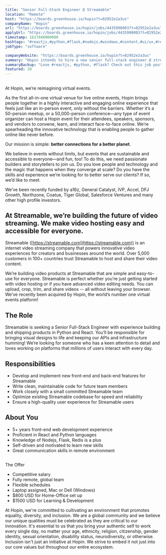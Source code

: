 ```yaml
---
title: "Senior Full-Stack Engineer @ Streamable"
location: "Remote"
host: "https://boards.greenhouse.io/hopin?t=02952e2a3us"
companyName: "Hopin"
url: "https://boards.greenhouse.io/hopin/jobs/4435998003?t=02952e2a3us"
applyUrl: "https://boards.greenhouse.io/hopin/jobs/4435998003?t=02952e2a3us#app"
timestamp: 1617840000000
hashtags: "#reactjs,#python,#flask,#nodejs,#windows,#content,#ui/ux,#redis,#optimization"
jobType: "software"

companyWebsite: "https://boards.greenhouse.io/hopin?t=02952e2a3us"
summary: "Hopin intends to hire a new senior full-stack engineer @ streamable. If you have stack Engineer with experience building and shipping products in Python and React, consider applying."
summaryBackup: "Love #reactjs, #python, #flask? Check out this job post!"
featured: 20
---
```


## 

At Hopin, we’re reimagining virtual events.

As the first all-in-one virtual venue for live online events, Hopin brings people together in a highly interactive and engaging online experience that feels just like an in-person event, only without the barriers. Whether it’s a 50-person meetup, or a 50,000-person conference—any type of event organizer can host a Hopin event for their attendees, speakers, sponsors, and vendors to convene, learn, and interact face-to-face online. We’re spearheading the innovative technology that is enabling people to gather online like never before.

Our mission is simple: **better connections for a better planet**. 

We believe in events without limits, but events that are sustainable and accessible to everyone—and fun, too! To do this, we need passionate builders and storytellers to join us. Do you love people and technology and the magic that happens when they converge at scale? Do you have the skills and experience we’re looking for to better serve our clients? If so, we’d like to meet.

We’ve been recently funded by a16z, General Catalyst, IVP, Accel, DFJ Growth, Northzone, Coatue, Tiger Global, Salesforce Ventures and many other high profile investors.

## At Streamable, we’re building the future of video streaming. We make video hosting easy and accessible for everyone.

Streamable ([https://streamable.com](https://streamable.com)) is an internet video streaming company that powers innovative video experiences for creators and businesses around the world. Over 5,000 customers in 100+ countries trust Streamable to host and share their video content.

We’re building video products at Streamable that are simple and easy-to-use for everyone. Streamable is perfect whether you’re just getting started with video hosting or if you have advanced video editing needs. You can upload, crop, trim, and share videos -- all without leaving your browser. We’ve recently been acquired by Hopin, the world’s number one virtual events platform!

## The Role

Streamable is seeking a Senior Full-Stack Engineer with experience building and shipping products in Python and React. You’ll be responsible for bringing visual designs to life and keeping our APIs and infrastructure humming! We’re looking for someone who has a keen attention to detail and loves working on platforms that millions of users interact with every day. 

## Responsibilities

*   Develop and implement new front-end and back-end features for Streamable
*   Write clean, maintainable code for future team members
*   Work closely with a small committed Streamable team
*   Optimize existing Streamable codebase for speed and reliability
*   Ensure a high-quality user experience for Streamable users 

## About You

*   5+ years front-end web development experience
*   Proficient in React and Python languages
*   Knowledge of Nodejs, Flask, Redis is a plus
*   Self-driven and motivated to learn new skills
*   Great communication skills in remote environment

## 

The Offer

*   Competitive salary
*   Fully remote, global team
*   Flexible schedules
*   Laptop assigned, Mac or Dell (Windows)
*   $800 USD for Home-Office set up
*   $1500 USD for Learning & Development

At Hopin, we're committed to cultivating an environment that promotes equality, diversity, and inclusion. We are a global community and we believe our unique qualities must be celebrated as they are critical to our innovation. It's essential to us that you bring your authentic self to work every single day, no matter your age, ethnicity, religion, citizenship, gender identity, sexual orientation, disability status, neurodiversity, or otherwise. Inclusion isn't just an initiative at Hopin. We strive to embed it not just into our core values but throughout our entire ecosystem.
